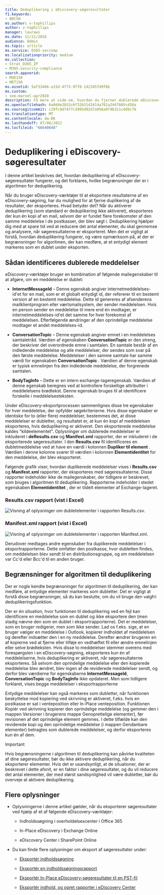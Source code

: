 ```yaml
---
title: Deduplikering i eDiscovery-søgeresultater
f1.keywords:
- NOCSH
ms.author: v-tophillips
author: v-tophillips
manager: laurawi
ms.date: 12/21/2016
audience: Admin
ms.topic: article
ms.service: O365-seccomp
ms.localizationpriority: medium
ms.collection:
- Strat_O365_IP
- M365-security-compliance
search.appverid:
- MOE150
- MET150
ms.assetid: 5af334b6-a15d-4f73-97f8-1423457d9f6b
ms.custom:
- seo-marvel-apr2020
description: Få mere at vide om, hvordan du fjerner dublerede eDiscovery-søgeresultater, så der kun eksporteres én kopi af en mail.
ms.openlocfilehash: 6a0d4e2b52c6f32b3142414a761a2447805cd58a
ms.sourcegitcommit: c29fc9d7477c3985d02d7a956a9f4b311c4d9c76
ms.translationtype: MT
ms.contentlocale: da-DK
ms.lasthandoff: 07/06/2022
ms.locfileid: "66640648"
---
```

# <a name="de-duplication-in-ediscovery-search-results"></a>Deduplikering i eDiscovery-søgeresultater

I denne artikel beskrives det, hvordan deduplikering af eDiscovery-søgeresultater fungerer, og det forklares, hvilke begrænsninger der er i algoritmen for deduplikering.
  
Når du bruger eDiscovery-værktøjer til at eksportere resultaterne af en eDiscovery-søgning, har du mulighed for at fjerne duplikering af de resultater, der eksporteres. Hvad betyder det? Når du aktiverer deduplikering (som standard er deduplikering ikke aktiveret), eksporteres der kun én kopi af en mail, selvom der er fundet flere forekomster af den samme meddelelse i de postkasser, der blev søgt i. Deduplikering hjælper dig med at spare tid ved at reducere det antal elementer, du skal gennemse og analysere, når søgeresultaterne er eksporteret. Men det er vigtigt at forstå, hvordan deduplikering fungerer, og være opmærksom på, at der er begrænsninger for algoritmen, der kan medføre, at et entydigt element markeres som en dublet under eksporten.
  
## <a name="how-duplicate-messages-are-identified"></a>Sådan identificeres dublerede meddelelser

eDiscovery-værktøjer bruger en kombination af følgende mailegenskaber til at afgøre, om en meddelelse er dublet:
  
- **InternetMessageId** – Denne egenskab angiver internetmeddelelses-id'et for en mail, som er et globalt entydigt id, der refererer til en bestemt version af en bestemt meddelelse. Dette id genereres af afsenderens mailklientprogram eller værtsmailsystem, der sender meddelelsen. Hvis en person sender en meddelelse til mere end én modtager, er internetmeddelelses-id'et det samme for hver forekomst af meddelelsen. Efterfølgende ændringer af den oprindelige meddelelse modtager et andet meddelelses-id. 

- **ConversationTopic** – Denne egenskab angiver emnet i en meddelelses samtaletråd. Værdien af egenskaben **ConversationTopic** er den streng, der beskriver det overordnede emne i samtalen. En samtale består af en indledende meddelelse og alle meddelelser, der sendes som svar på den første meddelelse. Meddelelser i den samme samtale har samme værdi for egenskaben **ConversationTopic** . Værdien af denne egenskab er typisk emnelinjen fra den indledende meddelelse, der forgrenede samtalen. 

- **BodyTagInfo** – Dette er en intern exchange-lageregenskab. Værdien af denne egenskab beregnes ved at kontrollere forskellige attributter i meddelelsens brødtekst. Denne egenskab bruges til at identificere forskelle i meddelelsesteksten. 

Under eDiscovery-eksportprocessen sammenlignes disse tre egenskaber for hver meddelelse, der opfylder søgekriterierne. Hvis disse egenskaber er identiske for to (eller flere) meddelelser, bestemmes det, at disse meddelelser er dubletter, og resultatet er, at kun én kopi af meddelelsen eksporteres, hvis deduplikering er aktiveret. Den eksporterede meddelelse kaldes "kildeelementet". Oplysninger om dublerede meddelelser er inkluderet i **deResults.csv** og **Manifest.xml** rapporter, der er inkluderet i de eksporterede søgeresultater. I den **Results.csv** fil identificeres en dubletmeddelelse ved at have en værdi i kolonnen **Dupliker til element** . Værdien i denne kolonne svarer til værdien i kolonnen **Elementidentitet** for den meddelelse, der blev eksporteret. 
  
Følgende grafik viser, hvordan duplikerede meddelelser vises i **Results.csv** og **Manifest.xml** rapporter, der eksporteres med søgeresultaterne. Disse rapporter indeholder ikke de mailegenskaber, der tidligere er beskrevet, som bruges i algoritmen til deduplikering. Rapporterne indeholder i stedet egenskaben **Elementidentitet** , der er tildelt elementer af Exchange-lageret. 
  
 ### <a name="resultscsv-report-viewed-in-excel"></a>Results.csv rapport (vist i Excel)
  
![Visning af oplysninger om dubletelementer i rapporten Results.csv.](../media/e3d64004-3b91-4cba-b6f3-934b46cbdcdb.png)
  
 ### <a name="manifestxml-report-viewed-in-excel"></a>Manifest.xml rapport (vist i Excel)
  
![Visning af oplysninger om dubletelementer i rapporten Manifest.xml.](../media/69aa4786-9883-46ff-bcae-b35e0daf4a6d.png)
  
Derudover medtages andre egenskaber fra duplikerede meddelelser i eksportrapporterne. Dette omfatter den postkasse, hvor dubletten findes, om meddelelsen blev sendt til en distributionsgruppe, og om meddelelsen var Cc'd eller Bcc'd til en anden bruger.
  
## <a name="limitations-of-the-de-duplication-algorithm"></a>Begrænsninger for algoritmen til deduplikering

Der er nogle kendte begrænsninger for algoritmen til deduplikering, der kan medføre, at entydige elementer markeres som dubletter. Det er vigtigt at forstå disse begrænsninger, så du kan beslutte, om du vil bruge den valgfri deduplikeringsfunktion.
  
Der er én situation, hvor funktionen til deduplikering ved en fejl kan identificere en meddelelse som en dublet og ikke eksportere den (men stadig nævne den som en dublet i eksportrapporterne). Det er meddelelser, som en bruger redigerer, men som ikke sender. Lad os f.eks. sige, at en bruger vælger en meddelelse i Outlook, kopierer indholdet af meddelelsen og derefter indsætter den i en ny meddelelse. Derefter ændrer brugeren en af kopierne ved at fjerne eller tilføje en vedhæftet fil eller ændre emnelinjen eller selve brødteksten. Hvis disse to meddelelser stemmer overens med forespørgslen i en eDiscovery-søgning, eksporteres kun én af meddelelserne, hvis deduplikering er aktiveret, når søgeresultaterne eksporteres. Så selvom den oprindelige meddelelse eller den kopierede meddelelse blev ændret, blev ingen af de reviderede meddelelser sendt, og derfor blev værdierne for egenskaberne **InternetMessageId**, **ConversationTopic** og **BodyTagInfo** ikke opdateret. Men som tidligere forklaret, vises begge meddelelser i eksportrapporterne 
  
Entydige meddelelser kan også markeres som dubletter, når funktionen beskyttelse mod kopiering ved skrivning er aktiveret, f.eks. hvis en postkasse er sat i venteposition eller In-Place venteposition. Funktionen Kopiér ved skrivning kopierer den oprindelige meddelelse (og gemmer den i mappen Versioner i brugerens mappe Genoprettelige elementer), før revisionen af det oprindelige element gemmes. I dette tilfælde kan den reviderede kopi og den oprindelige meddelelse (i mappen Gendanbare elementer) betragtes som dublerede meddelelser, og derfor eksporteres kun én af dem.
  
> [!IMPORTANT]
> Hvis begrænsningerne i algoritmen til deduplikering kan påvirke kvaliteten af dine søgeresultater, bør du ikke aktivere deduplikering, når du eksporterer elementer. Hvis det er usandsynligt, at de situationer, der er beskrevet i dette afsnit, er en faktor i dine søgeresultater, og du vil reducere det antal elementer, der med størst sandsynlighed vil være dubletter, bør du overveje at aktivere deduplikering. 
  
## <a name="more-information"></a>Flere oplysninger

- Oplysningerne i denne artikel gælder, når du eksporterer søgeresultater ved hjælp af et af følgende eDiscovery-værktøjer:

  - Indholdssøgning i overholdelsescenter i Office 365

  - In-Place eDiscovery i Exchange Online

  - eDiscovery Center i SharePoint Online

- Du kan finde flere oplysninger om eksport af søgeresultater under:

  - [Eksportér indholdssøgning](export-search-results.md)

  - [Eksportér en indholdssøgningsrapport](export-a-content-search-report.md)

  - [Eksportér In-Place eDiscovery-søgeresultater til en PST-fil](/exchange/security-and-compliance/in-place-ediscovery/export-search-results)

  - [Eksportér indhold, og opret rapporter i eDiscovery Center](/SharePoint/governance/export-content-and-create-reports-in-the-ediscovery-center)
